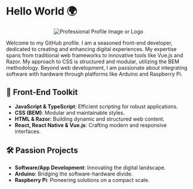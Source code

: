 # Hello World 🌍

<div align="center">

![Professional Profile Image or Logo](https://imgur.com/a/KUprfgY)

</div>

Welcome to my GitHub profile. I am a seasoned front-end developer, dedicated to creating and enhancing digital experiences. My expertise spans from traditional web frameworks to innovative tools like Vue.js and Razor. My approach to CSS is structured and modular, utilizing the BEM methodology. Beyond web development, I am passionate about integrating software with hardware through platforms like Arduino and Raspberry Pi.

## 🔧 Front-End Toolkit
- **JavaScript & TypeScript**: Efficient scripting for robust applications.
- **CSS (BEM)**: Modular and maintainable styles.
- **HTML & Razor**: Building dynamic and structured web content.
- **React, React Native & Vue.js**: Crafting modern and responsive interfaces.

## 🛠 Passion Projects
* **Software/App Development**: Innovating the digital landscape.
* **Arduino**: Bridging the software-hardware divide.
* **Raspberry Pi**: Pioneering solutions on a compact scale.
